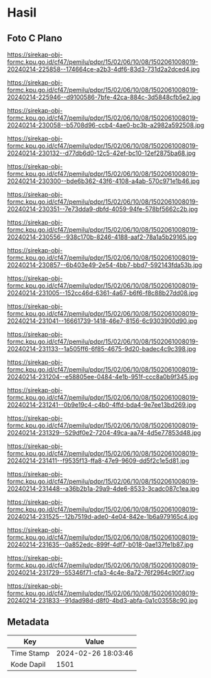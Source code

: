 # Hasil

## Foto C Plano

https://sirekap-obj-formc.kpu.go.id/cf47/pemilu/pdpr/15/02/06/10/08/1502061008019-20240214-225858--174664ce-a2b3-4df6-83d3-731d2a2dced4.jpg

https://sirekap-obj-formc.kpu.go.id/cf47/pemilu/pdpr/15/02/06/10/08/1502061008019-20240214-225946--d9100586-7bfe-42ca-884c-3d5848cfb5e2.jpg

https://sirekap-obj-formc.kpu.go.id/cf47/pemilu/pdpr/15/02/06/10/08/1502061008019-20240214-230058--b5708d96-ccb4-4ae0-bc3b-a2982a592508.jpg

https://sirekap-obj-formc.kpu.go.id/cf47/pemilu/pdpr/15/02/06/10/08/1502061008019-20240214-230132--d77db6d0-12c5-42ef-bc10-12ef2875ba68.jpg

https://sirekap-obj-formc.kpu.go.id/cf47/pemilu/pdpr/15/02/06/10/08/1502061008019-20240214-230300--bde6b362-43f6-4108-a4ab-570c971e1b46.jpg

https://sirekap-obj-formc.kpu.go.id/cf47/pemilu/pdpr/15/02/06/10/08/1502061008019-20240214-230351--7e73dda9-dbfd-4059-94fe-578bf5662c2b.jpg

https://sirekap-obj-formc.kpu.go.id/cf47/pemilu/pdpr/15/02/06/10/08/1502061008019-20240214-230556--938c170b-8246-4188-aaf2-78a1a5b29165.jpg

https://sirekap-obj-formc.kpu.go.id/cf47/pemilu/pdpr/15/02/06/10/08/1502061008019-20240214-230857--6b403e49-2e54-4bb7-bbd7-592143fda53b.jpg

https://sirekap-obj-formc.kpu.go.id/cf47/pemilu/pdpr/15/02/06/10/08/1502061008019-20240214-231005--152cc46d-6361-4a67-b6f6-f8c88b27dd08.jpg

https://sirekap-obj-formc.kpu.go.id/cf47/pemilu/pdpr/15/02/06/10/08/1502061008019-20240214-231041--16661739-1418-46e7-8156-6c9303900d90.jpg

https://sirekap-obj-formc.kpu.go.id/cf47/pemilu/pdpr/15/02/06/10/08/1502061008019-20240214-231133--1a505ff6-6f85-4675-9d20-badec4c9c398.jpg

https://sirekap-obj-formc.kpu.go.id/cf47/pemilu/pdpr/15/02/06/10/08/1502061008019-20240214-231204--e58805ee-0484-4e1b-951f-ccc8a0b9f345.jpg

https://sirekap-obj-formc.kpu.go.id/cf47/pemilu/pdpr/15/02/06/10/08/1502061008019-20240214-231241--0b9e19c4-c4b0-4ffd-bda4-9e7ee13bd269.jpg

https://sirekap-obj-formc.kpu.go.id/cf47/pemilu/pdpr/15/02/06/10/08/1502061008019-20240214-231329--529df0e2-7204-49ca-aa74-4d5e77853d48.jpg

https://sirekap-obj-formc.kpu.go.id/cf47/pemilu/pdpr/15/02/06/10/08/1502061008019-20240214-231411--f9535f13-ffa8-47e9-9609-dd5f2c1e5d81.jpg

https://sirekap-obj-formc.kpu.go.id/cf47/pemilu/pdpr/15/02/06/10/08/1502061008019-20240214-231448--a36b2b1a-29a9-4de6-8533-3cadc087c1ea.jpg

https://sirekap-obj-formc.kpu.go.id/cf47/pemilu/pdpr/15/02/06/10/08/1502061008019-20240214-231525--12b7519d-ade0-4e04-842e-1b6a979165c4.jpg

https://sirekap-obj-formc.kpu.go.id/cf47/pemilu/pdpr/15/02/06/10/08/1502061008019-20240214-231635--0a852edc-899f-4df7-b018-0ae137fe1b87.jpg

https://sirekap-obj-formc.kpu.go.id/cf47/pemilu/pdpr/15/02/06/10/08/1502061008019-20240214-231729--55346f71-cfa3-4c4e-8a72-76f2964c90f7.jpg

https://sirekap-obj-formc.kpu.go.id/cf47/pemilu/pdpr/15/02/06/10/08/1502061008019-20240214-231833--91dad98d-d8f0-4bd3-abfa-0a1c03558c90.jpg


## Metadata

| Key        | Value               |
| ---------- | ------------------- |
| Time Stamp | 2024-02-26 18:03:46 |
| Kode Dapil | 1501                |



